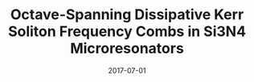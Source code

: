 ---
title: "Octave-Spanning Dissipative Kerr Soliton Frequency Combs in Si3N4 Microresonators"
collection: publications
category: manuscripts
permalink: /publication/2017-07-01-Octave-Spanning-Dissipative-Kerr-Soliton-Frequency-Combs-in-Si3N4-Microresonators
date: 2017-07-01
venue: '<i>Optica</i>'
paperurl: 'https://opg.optica.org/abstract.cfm?URI=optica-4-7-684'
citation: ' Martin Pfeiffer,  Clemens Herkommer,  Junqiu Liu,  Hairun Guo,  Maxim Karpov,  Erwan Lucas,  Michael Zervas,  Tobias Kippenberg, <strong> Octave-Spanning Dissipative Kerr Soliton Frequency Combs in Si3N4 Microresonators.</strong>  <i>Optica</i>, 2017.'
---